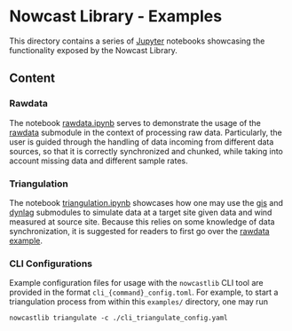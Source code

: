 # Nowcast Library - Examples

This directory contains a series of [Jupyter](https://jupyter.org/) notebooks
showcasing the functionality exposed by the Nowcast Library.

## Content

### Rawdata

The notebook [rawdata.ipynb](./rawdata.ipynb) serves to demonstrate the usage of
the [rawdata](../nowcastlib/rawdata.py) submodule in the context of processing
raw data. Particularly, the user is guided through the handling of data incoming
from different data sources, so that it is correctly synchronized and chunked,
while taking into account missing data and different sample rates.

### Triangulation

The notebook [triangulation.ipynb](./triangulation.ipynb) showcases how one may
use the [gis](../nowcastlib/gis.py) and [dynlag](../nowcastlib/dynlag.py)
submodules to simulate data at a target site given data and wind measured at
source site. Because this relies on some knowledge of data synchronization, it
is suggested for readers to first go over the
[rawdata example](./rawdata.ipynb).

### CLI Configurations

Example configuration files for usage with the `nowcastlib` CLI tool are
provided in the format `cli_{command}_config.toml`. For example, to start a
triangulation process from within this `examples/` directory, one may run

```console
nowcastlib triangulate -c ./cli_triangulate_config.yaml
```

